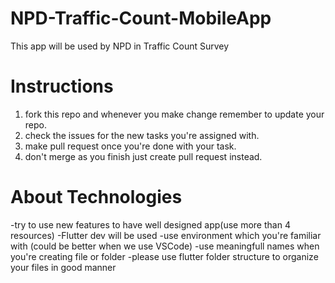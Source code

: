 # NPD-Traffic-Count-MobileApp
This app will be used by NPD in Traffic Count Survey

#  Instructions
1. fork this repo and whenever you make change remember to update your repo.
2. check the issues for the new tasks you're assigned with.
3. make pull request once you're done with your task.
4. don't merge as you finish just create pull request instead.

#  About Technologies
-try to use new features to have well designed app(use more than 4 resources)
-Flutter dev will be used 
-use environment which you're familiar with (could be better when we use VSCode)
-use meaningfull names when you're creating file or folder
-please use flutter folder structure to organize your files in good manner
